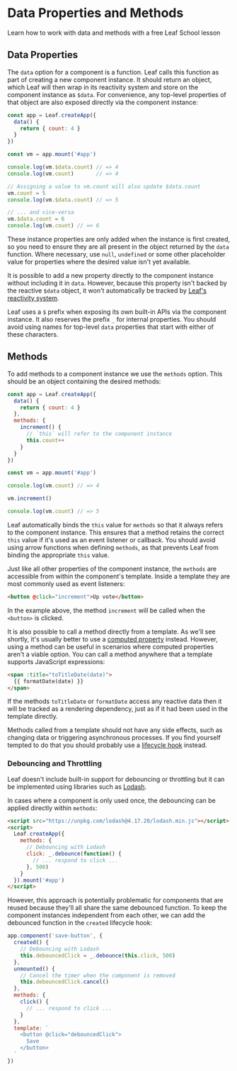 # Data Properties and Methods

<VideoLesson href="https://Leafschool.io/lessons/methods-in-Leaf-3?friend=leafphp" title="Learn how to use methods on Leaf School">Learn how to work with data and methods with a free Leaf School lesson</VideoLesson>

## Data Properties

The `data` option for a component is a function. Leaf calls this function as part of creating a new component instance. It should return an object, which Leaf will then wrap in its reactivity system and store on the component instance as `$data`. For convenience, any top-level properties of that object are also exposed directly via the component instance:

```js
const app = Leaf.createApp({
  data() {
    return { count: 4 }
  }
})

const vm = app.mount('#app')

console.log(vm.$data.count) // => 4
console.log(vm.count)       // => 4

// Assigning a value to vm.count will also update $data.count
vm.count = 5
console.log(vm.$data.count) // => 5

// ... and vice-versa
vm.$data.count = 6
console.log(vm.count) // => 6
```

These instance properties are only added when the instance is first created, so you need to ensure they are all present in the object returned by the `data` function. Where necessary, use `null`, `undefined` or some other placeholder value for properties where the desired value isn't yet available.

It is possible to add a new property directly to the component instance without including it in `data`. However, because this property isn't backed by the reactive `$data` object, it won't automatically be tracked by [Leaf's reactivity system](reactivity.html).

Leaf uses a `$` prefix when exposing its own built-in APIs via the component instance. It also reserves the prefix `_` for internal properties. You should avoid using names for top-level `data` properties that start with either of these characters.

## Methods

To add methods to a component instance we use the `methods` option. This should be an object containing the desired methods:

```js
const app = Leaf.createApp({
  data() {
    return { count: 4 }
  },
  methods: {
    increment() {
      // `this` will refer to the component instance
      this.count++
    }
  }
})

const vm = app.mount('#app')

console.log(vm.count) // => 4

vm.increment()

console.log(vm.count) // => 5
```

Leaf automatically binds the `this` value for `methods` so that it always refers to the component instance. This ensures that a method retains the correct `this` value if it's used as an event listener or callback. You should avoid using arrow functions when defining `methods`, as that prevents Leaf from binding the appropriate `this` value.

Just like all other properties of the component instance, the `methods` are accessible from within the component's template. Inside a template they are most commonly used as event listeners:

```html
<button @click="increment">Up vote</button>
```

In the example above, the method `increment` will be called when the `<button>` is clicked.

It is also possible to call a method directly from a template. As we'll see shortly, it's usually better to use a [computed property](computed.html) instead. However, using a method can be useful in scenarios where computed properties aren't a viable option. You can call a method anywhere that a template supports JavaScript expressions:

```html
<span :title="toTitleDate(date)">
  {{ formatDate(date) }}
</span>
```

If the methods `toTitleDate` or `formatDate` access any reactive data then it will be tracked as a rendering dependency, just as if it had been used in the template directly.

Methods called from a template should not have any side effects, such as changing data or triggering asynchronous processes. If you find yourself tempted to do that you should probably use a [lifecycle hook](instance.html#lifecycle-hooks) instead.

### Debouncing and Throttling

Leaf doesn't include built-in support for debouncing or throttling but it can be implemented using libraries such as [Lodash](https://lodash.com/).

In cases where a component is only used once, the debouncing can be applied directly within `methods`:

```html
<script src="https://unpkg.com/lodash@4.17.20/lodash.min.js"></script>
<script>
  Leaf.createApp({
    methods: {
      // Debouncing with Lodash
      click: _.debounce(function() {
        // ... respond to click ...
      }, 500)
    }
  }).mount('#app')
</script>
```

However, this approach is potentially problematic for components that are reused because they'll all share the same debounced function. To keep the component instances independent from each other, we can add the debounced function in the `created` lifecycle hook:

```js
app.component('save-button', {
  created() {
    // Debouncing with Lodash
    this.debouncedClick = _.debounce(this.click, 500)
  },
  unmounted() {
    // Cancel the timer when the component is removed
    this.debouncedClick.cancel()
  },
  methods: {
    click() {
      // ... respond to click ...
    }
  },
  template: `
    <button @click="debouncedClick">
      Save
    </button>
  `
})
```
